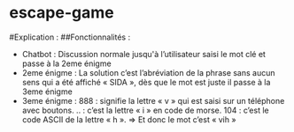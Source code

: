 # escape-game
#Explication :
##Fonctionnalités :
- Chatbot : 
Discussion normale jusqu'à l’utilisateur saisi le mot clé et passe à la 2eme énigme 
- 2eme énigme :
La solution c’est l’abréviation de la phrase sans aucun sens qui a été affiché « SIDA », dès que le mot est juste il passe à la 3eme énigme 
- 3eme énigme :
888 : signifie la lettre « v » qui est saisi sur un téléphone avec boutons.
.. : c’est la lettre « i » en code de morse.
104 : c’est le code ASCII de la lettre « h ».
=> Et donc le mot c’est « vih »
